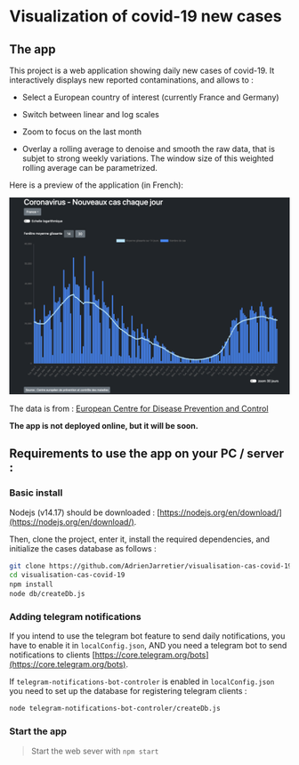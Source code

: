 # Visualization of covid-19 new cases


## The app

This project is a web application showing daily new cases of covid-19.
It interactively displays new reported contaminations, and allows to :

+ Select a European country of interest (currently France and Germany)

+ Switch between linear and log scales

+ Zoom to focus on the last month

+ Overlay a rolling average to denoise and smooth the raw data, that is subjet to strong weekly variations. The window size of this weighted rolling average can be parametrized.

Here is a preview of the application (in French):

![App screeshot](/public/images/App_preview.png)

The data is from :
[European Centre for Disease Prevention and Control](https://www.ecdc.europa.eu/en/publications-data/download-todays-data-geographic-distribution-covid-19-cases-worldwide)


**The app is not deployed online, but it will be soon.**


## Requirements to use the app on your PC / server :

### Basic install

Nodejs (v14.17) should be downloaded : [https://nodejs.org/en/download/](https://nodejs.org/en/download/).

Then, clone the project, enter it, install the required dependencies, and initialize the cases database as follows :

```bash
git clone https://github.com/AdrienJarretier/visualisation-cas-covid-19.git
cd visualisation-cas-covid-19
npm install
node db/createDb.js
```

### Adding telegram notifications

If you intend to use the telegram bot feature to send daily notifications, you have to enable it in `localConfig.json`, AND you need a telegram bot to send notifications to clients [https://core.telegram.org/bots](https://core.telegram.org/bots).

If `telegram-notifications-bot-controler` is enabled in `localConfig.json` you need to set up the database for registering telegram clients :

```bash
node telegram-notifications-bot-controler/createDb.js
```

### Start the app

> Start the web sever with `npm start`

